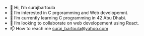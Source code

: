 - 👋 Hi, I’m surajbartoula
- 👀 I’m interested in C prgoramming and Web developemnt.
- 🌱 I’m currently learning C programming in 42 Abu Dhabi.
- 💞️ I’m looking to collaborate on web developement using React.
- 📫 How to reach me suraj_bartoula@yahoo.com

<!---
surajbartoula/surajbartoula is a ✨ special ✨ repository because its `README.md` (this file) appears on your GitHub profile.
You can click the Preview link to take a look at your changes.
--->
